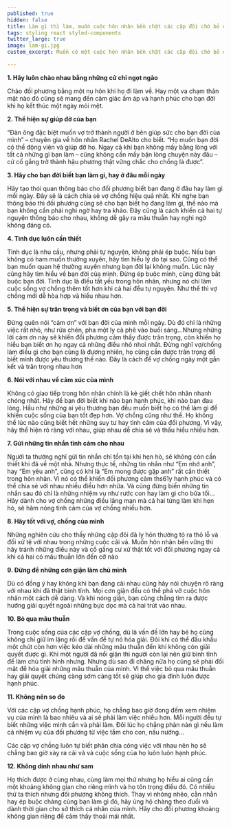 ```yaml
---
published: true
hidden: false
title: Làm gì thì làm, muốn cuộc hôn nhân bền chặt các cặp đôi chớ bỏ qua những điều này
tags: styling react styled-components
twitter_large: true
image: lam-gi.jpg
custom_excerpt: Muốn có một cuộc hôn nhân bền chặt các cặp đôi chớ bỏ qua những điều này.

---
```


**1. Hãy luôn chào nhau bằng những cử chỉ ngọt ngào**

Chào đối phương bằng một nụ hôn khi họ đi làm về. Hay một va chạm thân mật nào đó cũng sẽ mang đến cảm giác ấm áp và hạnh phúc cho bạn đời khi họ kết thúc một ngày mỏi mệt.

**2. Thể hiện sự giúp đỡ của bạn**

“Đàn ông đặc biệt muốn vợ trở thành người ở bên giúp sức cho bạn đời của mình” – chuyên gia về hôn nhân Rachel DeAlto cho biết. “Họ muốn bạn đời có thể động viên và giúp đỡ họ. Ngay cả khi bạn không mấy bằng lòng với tất cả những gì bạn làm – cũng không cần mấy bận lòng chuyện này đâu – cứ cố gắng trở thành hậu phương thật vững chắc cho chồng là được”.

**3. Hãy cho bạn đời biết bạn làm gì, hay ở đâu mỗi ngày**

Hãy tạo thói quan thông báo cho đối phương biết bạn đang ở đâu hay làm gì mổi ngày. Đây sẽ là cách chia sẻ vợ chồng hiệu quả nhất. Khi nghe bạn thông báo thì đối phương cũng sẽ cho bạn biết họ đang làm gì, thế nào mà bạn không cần phải nghi ngờ hay tra khảo. Đây cũng là cách khiến cả hai tự nguyện thông báo cho nhau, không dễ gây ra mâu thuẫn hay nghi ngờ không đáng có.

**4. Tình dục luôn cần thiết**

Tình dục là nhu cầu, nhưng phải tự nguyện, không phải ép buộc. Nếu bạn không có ham muốn thường xuyên, hãy tìm hiểu lý do tại sao. Cũng có thể bạn muốn quan hệ thường xuyên nhưng bạn đời lại không muốn. Lúc này cũng hãy tìm hiểu về bạn đời của mình. Đừng ép buộc mình, cũng đừng bắt buộc bạn đời. Tình dục là điều tất yếu trong hôn nhân, nhưng nó chỉ làm cuộc sống vợ chồng thêm tốt hơn khi cả hai đều tự nguyện. Như thế thì vợ chồng mới dễ hòa hợp và hiểu nhau hơn.

**5. Thể hiện sự trân trọng và biết ơn của bạn với bạn đời**

Đừng quên nói “cảm ơn” với bạn đời của mình mỗi ngày. Dù đó chỉ là những việc rất nhỏ, như rữa chén, pha một ly cà phê vào buổi sáng…Nhưng những lời cảm ơn này sẽ khiến đối phương cảm thấy được trân trọng, còn khiến họ hiểu bạn biết ơn họ ngay cả những điều nhỏ nhoi nhất. Đừng nghĩ vợ/chồng làm điều gì cho bạn cũng là đương nhiên, họ cũng cần được trân trọng để biết mình được yêu thương thế nào. Đây là cách để vợ chồng ngày một gắn kết và trân trọng nhau hơn

**6. Nói với nhau về cảm xúc của mình**

Không có giao tiếp trong hôn nhân chính là kẻ giết chết hôn nhân nhanh chóng nhất. Hãy để bạn đời biết khi nào bạn hạnh phúc, khi nào bạn đau lòng. Hầu như những ai yêu thương bạn đều muốn biết họ có thể làm gì để khiến cuộc sống của bạn tốt đẹp hơn. Vợ chồng cũng như thế. Họ không thể lúc nào cũng biết hết những suy tư hay tình cảm của đối phương. Vì vậy, hãy thể hiện rõ ràng với nhau, giúp nhau dễ chia sẻ và thấu hiểu nhiều hơn.

**7. Gửi những tin nhắn tình cảm cho nhau**

Người ta thường nghĩ gửi tin nhắn chỉ tồn tại khi hẹn hò, sẽ không còn cần thiết khi đã về một nhà. Nhưng thực tế, những tin nhắn như “Em nhớ anh”, hay “Em yêu anh”, cũng có khi là “Em mong được gặp anh” rất cần thiết trong hôn nhân. Vì nó có thể khiến đối phương cảm ths61y hạnh phúc và có thể chia sẻ với nhau nhiều điều hơn nhữa. Và cũng đừng biến những tin nhắn sau đó chỉ là những nhiệm vụ như rước con hay làm gì cho bữa tối…Hãy dành cho vợ chồng những điều lãng mạn mà cả hai từng làm khi hẹn hò, sẽ hâm nóng tình cảm của vợ chồng nhiều hơn.

**8. Hãy tốt với vợ, chồng của mình**

Những nghiên cứu cho thấy những cặp đôi đã ly hôn thường tỏ ra thô lỗ và đối xử tệ với nhau trong những cuộc cãi vả. Muốn hôn nhân bền vững thì hãy tránh những điều này và cố gắng cư xử thật tốt với đối phương ngay cả khi cả hai có mâu thuẫn lớn đến cỡ nào

**9. Đừng để những cơn giận làm chủ mình**

Dù có đồng ý hay không khi bạn đang cãi nhau cũng hãy nói chuyện rõ ràng với nhau khi đã thật bình tĩnh. Mọi cơn giận đều có thể phá vỡ cuộc hôn nhân một cách dễ dàng. Và khi nóng giận, bạn cũng chẳng tìm ra được hướng giải quyết ngoài những bực dọc mà cả hai trút vào nhau.

**10. Bỏ qua mâu thuẫn**

Trong cuộc sống của các cặp vợ chồng, dù là vấn đề lớn hay bé họ cũng không chỉ giữ im lặng rồi để vấn đề tự nó hóa giải. Đôi khi có thể đấu khẩu một chút còn hơn việc kéo dài những mâu thuẫn đến khi không còn giải quyết được gì. Khi một người đã nổi giận thì người còn lại nên giữ bình tĩnh để làm chủ tình hình nhưng. Nhưng dù sao đi chăng nữa họ cũng sẽ phải đối mặt để hóa giải những mâu thuẫn của mình. Vì thế việc bỏ qua mâu thuẫn hay giải quyết chúng càng sớm càng tốt sẽ giúp cho gia đình luôn được hạnh phúc.

**11. Không nên so đo**

Với các cặp vợ chồng hạnh phúc, họ chẳng bao giờ đong đếm xem nhiệm vụ của mình là bao nhiêu và ai sẽ phải làm việc nhiều hơn. Mỗi người đều tự biết những việc mình cần và phải làm. Đôi lúc họ chẳng phàn nàn gì nếu làm cả nhiệm vụ của đối phương từ việc tắm cho con, nấu nướng…

Các cặp vợ chồng luôn tự biết phân chia công việc với nhau nên họ sẽ chẳng bao giờ xảy ra cãi vã và cuộc sống của họ luôn luôn hạnh phúc.

**12. Không dính nhau như sam**

Họ thích được ở cùng nhau, cùng làm mọi thứ nhưng họ hiểu ai cũng cần một khoảng không gian cho riêng mình và họ tôn trọng điều đó. Có nhiều thứ ta thích nhưng đối phương không thích. Thay vì nhõng nhẽo, cằn nhằn hay ép buộc chàng cùng bạn làm gì đó, hãy ủng hộ chàng theo đuổi và dành thời gian cho sở thích cá nhân của mình. Hãy cho đối phương khoảng không gian riêng để cảm thấy thoải mái nhất.